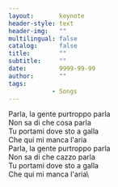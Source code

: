 ```yaml
---
layout:       keynote
header-style: text
header-img:   ""
multilingual: false
catalog:      false
title:        ""
subtitle:     ""
date:         9999-99-99
author:       ""
tags:
            - Songs
---
```


Parla, la gente purtroppo parla\
Non sa di che cosa parla\
Tu portami dove sto a galla\
Che qui mi manca l'aria\
Parla, la gente purtroppo parla\
Non sa di che cazzo parla\
Tu portami dove sto a galla\
Che qui mi manca l'aria\
